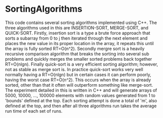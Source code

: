 # SortingAlgorithms
This code contains several sorting algorithms implemented using C++. The three algorithms used in this are INSERTION-SORT, MERGE-SORT, and QUICK-SORT. Firstly, insertion sort is a type a brute force approach that sorts a subarray from 0 to j then iterated through the next element and places the new value in its proper location in the array, it repeats this until the array is fully sorted RT=O(n^2). Secondly mergre sort is a heavily recursive comparison algorithm that breaks the sorting into several sub problems and quickly merges the smaller sorted problems back together RT=O(nlgn). Finally quick-sort  is a very efficient sorting algorithm; however, not as stable as merge sort is. In practice quick-sort works very well normally having a RT=O(nlgn) but in certain cases it can perform poorly, having the worst case RT=O(n^2). This occurs when the array is already sorted, other than that it often will outperform something like merge-sort. The experiment detailed in this is written in C++ and will generate arrays of 5000, 10000, ..., 100000 elements with random values generated from 1 to 'bounds' defined at the top. Each sorting attempt is done a total of 'm', also defined at the top, and then after all three algorithms run takes the average run time of each set of runs.
